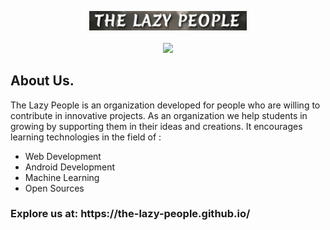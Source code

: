 <p align=center>
<img width="50%"src="./img/Capture.JPG"><br><br>

<img src="https://avatars3.githubusercontent.com/u/66350338?s=200&v=4">
</p>

## About Us.
The Lazy People is an organization developed for people who are willing to contribute in innovative projects. As an organization we help students in growing by supporting them in their ideas and creations. It encourages learning technologies in the field of :

- Web Development
- Android Development
- Machine Learning
- Open Sources

<h3>Explore us at: https://the-lazy-people.github.io/ </h3>
